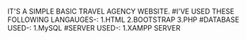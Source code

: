 IT'S A SIMPLE BASIC TRAVEL AGENCY WEBSITE.
#I'VE USED THESE FOLLOWING LANGAUGES-:
1.HTML
2.BOOTSTRAP
3.PHP
#DATABASE USED-:
1.MySQL 
#SERVER USED-:
1.XAMPP SERVER
